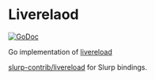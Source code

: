 # Liverelaod
[![GoDoc](https://godoc.org/github.com/omeid/livereload?status.svg)](https://godoc.org/github.com/omeid/livereload)

Go implementation of [livereload](http://livereload.com/)

[slurp-contrib/livereload](https://github.com/slurp-contrib/livereload/) for Slurp bindings.
